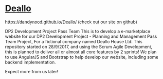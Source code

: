 # [Deallo](https://dandynood.github.io/Deallo/)

https://dandynood.github.io/Deallo/ (check out our site on github)

DP2 Development Project Pass Team
This is to develop a e-marketplace website for our DP2 Development Project - Planning and Management Pass Team Project,
For a fictional company named Deallo House Ltd. This repository started on 28/9/2017, and using the Scrum Agile Development,
this is planned to deliver all or almost all core features by 2 sprints! We plan to use AngularJS and Bootstrap to help develop our
website, including some backend implementation.

Expect more from us later!
